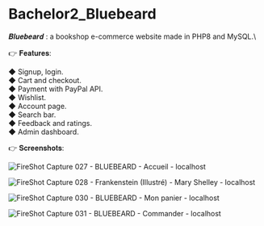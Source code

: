 # Bachelor2_Bluebeard
𝑩𝒍𝒖𝒆𝒃𝒆𝒂𝒓𝒅 : a bookshop e-commerce website made in PHP8 and MySQL.\

👉 𝐅𝐞𝐚𝐭𝐮𝐫𝐞𝐬:

◆ Signup, login.\
◆ Cart and checkout.\
◆ Payment with PayPal API.\
◆ Wishlist.\
◆ Account page.\
◆ Search bar.\
◆ Feedback and ratings.\
◆ Admin dashboard.

👉 𝐒𝐜𝐫𝐞𝐞𝐧𝐬𝐡𝐨𝐭𝐬:

![FireShot Capture 027 - BLUEBEARD - Accueil - localhost](https://user-images.githubusercontent.com/87578863/153615640-aa0f2015-5858-4157-8178-3b1ae3b851da.png)

![FireShot Capture 028 - Frankenstein (Illustré) - Mary Shelley - localhost](https://user-images.githubusercontent.com/87578863/153618277-01ee7cee-43c7-403b-926a-a89f0b93661b.png)

![FireShot Capture 030 - BLUEBEARD - Mon panier - localhost](https://user-images.githubusercontent.com/87578863/153618293-3ef84528-d960-43e5-bd2d-4a335f7157c7.png)

![FireShot Capture 031 - BLUEBEARD - Commander - localhost](https://user-images.githubusercontent.com/87578863/153618304-e1b7a54d-96ae-4b06-9036-3882167be80a.png)
